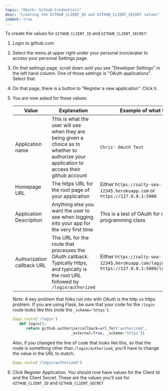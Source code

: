 ```yaml
---
topic: "OAuth: Github Credentials"
desc: "Creating the GITHUB_CLIENT_ID and GITHUB_CLIENT_SECRET values"
indent: true
---
```


To create the values for `GITHUB_CLIENT_ID` and `GITHUB_CLIENT_SECRET`:

1. Login to github.com
2. Select the menu at upper right under your personal icon/avatar to access
   your personal Settings page.
3. On that settings page, scroll down until you see "Developer Settings"
   in the left hand column.   One of those settings is "OAuth applications".
   Select that.
4. On that page, there is a button to "Register a new application". Click it.
5. You are now asked for these values:

   | Value | Explanation | Example of what to fill in |
   |-------|-------------|----------------------------|
   | Application name | This is what the user will see when they are being given a choice as to whether to authorize your application to access their github account | `Chris' OAuth Test` |
   | Homepage URL | The https URL for the root page of your application | Either `https://salty-sea-12345.herokuapp.com` or <br> `https://127.0.0.1:5000` |
   | Application Description | Anything else you want the user to see when logging into your app for the very first time | This is a test of OAuth for my programming class|
   | Authorization callback URL | The URL for the route that processes the OAuth callback.  Typically https, and typically is the root URL followed by `/login/authorized` | Either `https://salty-sea-12345.herokuapp.com/login/authorized` or <br> `https://127.0.0.1:5000/login/authorized` |

   Note: A key problem that folks run into with OAuth is the http vs https
   problem.   If you are using Flask, be sure that your code for the
   `/login` route looks like this (note the `_scheme='https'`).

   ```python
   @app.route('/login')
      def login():
         return github.authorize(callback=url_for('authorized',
	                         _external=True, _scheme='https'))

   ```
   
   Also, if you changed the line of code that looks like this, so that the
   route is something other than `/login/authorized`, you'll have to
   change the value in the URL to match.

   ```python
   @app.route('/login/authorized')
   ```

6. Click Register Application.   You should now have values for the
   Client Id and the Client Secret.   These are the values you'll use for
   `GITHUB_CLIENT_ID` and `GITHUB_CLIENT_SECRET`

